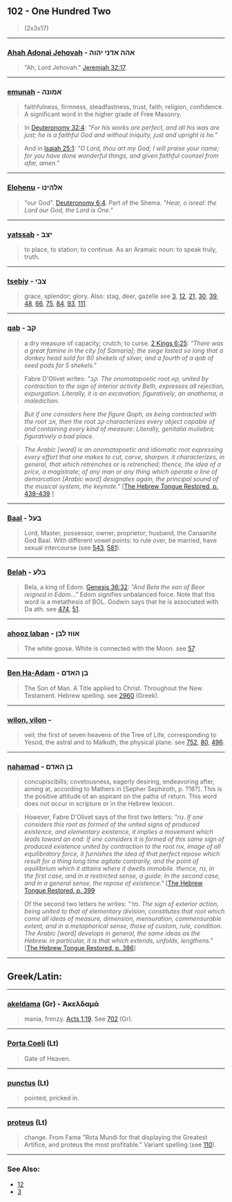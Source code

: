 ## 102 - One Hundred Two
> (2x3x17)

---

### [Ahah Adonai Jehovah](/keys/AHH.ADNI.IHVH) - אהה אדני יהוה
> "Ah, Lord Jehovah." [Jeremiah 32:17](http://biblehub.com/jeremiah/32-17.htm).

---

### [emunah](/keys/AMVNH) - אמונה
> faithfulness, firmness, steadfastness, trust, faith, religion, confidence. A significant word in the higher grade of Free Masonry.

> In [Deuteronomy 32:4](http://biblehub.com/deuteronomy/32-4.htm): *"For his works are perfect, and all his was are just; he is a faithful God and without iniquity, just and upright is he."*

> And in [Isaiah 25:1](http://biblehub.com/isaiah/25-1.htm): *"O Lord, thou art my God; I will praise your name; for you have done wonderful things, and given faithful counsel from afar, amen."*

---

### [Elohenu](/keys/ALHINV) - אלהינו
> "our God". [Deuteronomy 6:4](http://biblehub.com/deuteronomy/6-4.htm). Part of the Shema. *"Hear, o isreal: the Lord our God, the Lord is One."*

---

### [yatssab](/keys/ITzB) - יצב
> to place, to station; to continue. As an Aramaic noun: to speak truly, truth.

---

### [tsebiy](/keys/TzBI) - צבי
> grace, splendor; glory. Also: stag, deer, gazelle see [3](3), [12](12), [21](21), [30](30), [39](39), [48](48), [66](66), [75](75), [84](84), [93](93), [111](111).

---

### [qab](/keys/QB) - קב
> a dry measure of capacity; crutch; to curse. [2 Kings 6:25](http://biblehub.com/2_kings/6-25.htm): *"There was a great famine in the city [of Samaria]; the siege lasted so long that a donkey head sold for 80 shekels of silver, and a fourth of a qab of seed pods for 5 shekels."*

> Fabre D'Olivet writes: *"קב. The onomatopoetic root קא, united by contraction to the sign of interior activity Beth, expresses all rejection, expurgation. Literally, it is an excavation; figuratively, an anathema, a malediction.*

> *But if one considers here the figure Qoph, as being contracted with the root אב, then the root קב characterizes every object capable of and containing every kind of measure: Literally, genitalia muliebra; figuratively a bad place.*

> *The Arabic [word] is an onomatopoetic and idiomatic root expressing every effort that one makes to cut, carve, sharpen. it characterizes, in general, that which retrenches or is retrenched; thence, the idea of a price, a magistrate; of any man or any thing which operate a line of demarcation [Arabic word] designates again, the principal sound of the musical system, the keynote."* [[The Hebrew Tongue Restored, p. 438-439](https://archive.org/stream/hebraictongueres00fabriala#page/438/mode/2up)
]
---

### [Baal](/keys/BOL) - בעל
> Lord, Master, possessor, owner, proprietor; husband, the Canaanite God Baal. With different vowel points: to rule over, be married, have sexual intercourse (see [543](543), [581](581)).

---

### [Belah](/keys/BLO) - בלע
> Bela, a king of Edom. [Genesis 36:32](http://biblehub.com/genesis/36-32.htm): *"And Bela the son of Beor reigned in Edom..."* Edom signifies unbalanced force. Note that this word is a metathesis of BOL. Godwin says that he is associated with Da ath. see [474](474), [51](51).

---

### [ahooz laban](/keys/AVVZ.LBN) - אווז לבן
> The white goose. White is connected with the Moon. see [57](57).

---

### [Ben Ha-Adam](/keys/BN.HADM) - בן האדם
> The Son of Man. A Title applied to Christ. Throughout the New Testament. Hebrew spelling. see [2960](2960) (Greek).

---

### [wilon, vilon](/keys/VILVN) - 
> veil; the first of seven heavens of the Tree of Life, corresponding to Yesod, the astral and to Malkuth, the physical plane. see [752](752), [80](80), [496](496).

---

### [nahamad](/keys/NChMD) - בן האדם
> concupiscibills; covetousness, eagerly desiring, endeavoring after, aiming at, according to Mathers in [Sepher Sephiroth, p. ?16?]. This is the positive attitude of an aspirant on the paths of return. This word does not occur in scripture or in the Hebrew lexicon.

> However, Fabre D'Olivet says of the first two letters: *"נח. If one considers this root as formed of the united signs of produced existence, and elementary existence, it implies a movement which leads toward an end: If one considers it is formed of this same sign of produced existence united by contraction to the root אח, image of all equilibratory force, it furnishes the idea of that perfect repose which result for a thing long time agitate contrarily, and the point of equilibrium which it attains where it dwells immobile. thence, נח, in the first case, and in a restricted sense, a guide: In the second case, and in a general sense, the repose of existence."* [[The Hebrew Tongue Restored, p. 399](https://archive.org/stream/hebraictongueres00fabriala#page/398/mode/2up)

> Of the second two letters he writes: *"מד. The sign of exterior action, being united to that of elementary division, constitutes that root which come all ideas of measure, dimension, mensuration, commensurable extent, and in a metaphorical sense, those of custom, rule, condition. The Arabic [word] develops in general, the same ideas as the Hebrew. in particular, it is that which extends, unfolds, lengthens."* [[The Hebrew Tongue Restored, p. 386](https://archive.org/stream/hebraictongueres00fabriala#page/386/mode/2up)]

---

## Greek/Latin:

---

### [akeldama](/greek?word=akeldama) (Gr) - Ἁκελδαμά
> mania, frenzy. [Acts 1:19](http://biblehub.com/acts/1-19.htm). See [702](702) (Gr).

---

### [Porta Coeli](/latin?word=Porta+Coeli) (Lt)
> Gate of Heaven.

---

### [punctus](/latin?word=punctus) (Lt)
> pointed, pricked in.

---

### [proteus](/latin?word=proteus) (Lt)
> change. From Fama "Rota Mundi for that displaying the Greatest Artifice, and proteus the most profitable." Variant spelling (see [110](110)).

---

### See Also:

- [12](12)
- [3](3)
